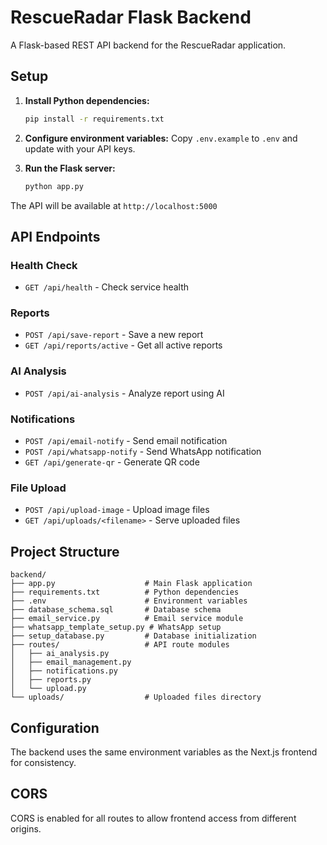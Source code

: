 # RescueRadar Flask Backend

A Flask-based REST API backend for the RescueRadar application.

## Setup

1. **Install Python dependencies:**

   ```bash
   pip install -r requirements.txt
   ```

2. **Configure environment variables:**
   Copy `.env.example` to `.env` and update with your API keys.

3. **Run the Flask server:**
   ```bash
   python app.py
   ```

The API will be available at `http://localhost:5000`

## API Endpoints

### Health Check

- `GET /api/health` - Check service health

### Reports

- `POST /api/save-report` - Save a new report
- `GET /api/reports/active` - Get all active reports

### AI Analysis

- `POST /api/ai-analysis` - Analyze report using AI

### Notifications

- `POST /api/email-notify` - Send email notification
- `POST /api/whatsapp-notify` - Send WhatsApp notification
- `GET /api/generate-qr` - Generate QR code

### File Upload

- `POST /api/upload-image` - Upload image files
- `GET /api/uploads/<filename>` - Serve uploaded files

## Project Structure

```
backend/
├── app.py                    # Main Flask application
├── requirements.txt          # Python dependencies
├── .env                      # Environment variables
├── database_schema.sql       # Database schema
├── email_service.py          # Email service module
├── whatsapp_template_setup.py # WhatsApp setup
├── setup_database.py         # Database initialization
├── routes/                   # API route modules
│   ├── ai_analysis.py
│   ├── email_management.py
│   ├── notifications.py
│   ├── reports.py
│   └── upload.py
└── uploads/                  # Uploaded files directory
```

## Configuration

The backend uses the same environment variables as the Next.js frontend for consistency.

## CORS

CORS is enabled for all routes to allow frontend access from different origins.
